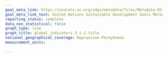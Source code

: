 ```yaml
---
goal_meta_link: https://unstats.un.org/sdgs/metadata/files/Metadata-03-01-02.pdf
goal_meta_link_text: United Nations Sustainable Development Goals Metadata (PDF 374 KB)
reporting_status: complete
data_non_statistical: false
graph_type: line
graph_title: global_indicators.3-1-2-title
national_geographical_coverage: Кыргызская Республика
measurement_units: 

---
```

